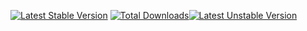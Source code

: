 [![Latest Stable Version](https://poser.pugx.org/ko/laravel-fullcalendar/v/stable)](https://packagist.org/packages/ko/laravel-fullcalendar) [![Total Downloads](https://poser.pugx.org/ko/laravel-fullcalendar/downloads)](https://packagist.org/packages/ko/laravel-fullcalendar)[![Latest Unstable Version](https://poser.pugx.org/ko/laravel-fullcalendar/v/unstable)](https://packagist.org/packages/ko/laravel-fullcalendar)

